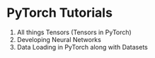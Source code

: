 # PyTorch Tutorials #

1. All things Tensors (Tensors in PyTorch)
2. Developing Neural Networks
3. Data Loading in PyTorch along with Datasets
